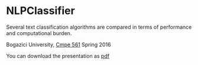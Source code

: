 # NLPClassifier

Several text classification algorithms are compared in terms of performance and computational burden. 


Bogazici University, [Cmpe 561](http://www.cmpe.boun.edu.tr/~ozgur/courses/Cmpe561_NLP_Syllabus_Fall2013.pdf) Spring 2016

You can download the presentation as  [pdf](https://drive.google.com/file/d/0BzkDxpkOyP00bkJuU29qeDloVUE/view?usp=sharing)

